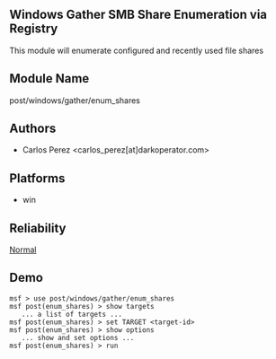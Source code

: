 ## Windows Gather SMB Share Enumeration via Registry

This module will enumerate configured and recently used file 
shares


## Module Name
post/windows/gather/enum_shares

## Authors
* Carlos Perez <carlos_perez[at]darkoperator.com>





## Platforms
* win

## Reliability
[Normal](https://github.com/rapid7/metasploit-framework/wiki/Exploit-Ranking)

## Demo

```
msf > use post/windows/gather/enum_shares
msf post(enum_shares) > show targets
   ... a list of targets ...
msf post(enum_shares) > set TARGET <target-id>
msf post(enum_shares) > show options
   ... show and set options ...
msf post(enum_shares) > run
```
    
    